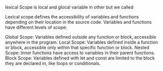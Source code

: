 lexical Scope is local and glocal variable in other but we called 



Lexical scope defines the accessibility of variables and functions depending on their location in the source code. Variables and functions have different levels of scope:

Global Scope: Variables defined outside any function or block, accessible anywhere in the program.
Local Scope: Variables defined inside a function or block, accessible only within that specific function or block.
Nested Scope: Inner functions have access to variables in their parent functions.
Block Scope: Variables defined with let and const are limited to the block they are declared in, like loops or conditionals.